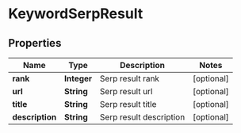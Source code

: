 # KeywordSerpResult

## Properties
Name | Type | Description | Notes
------------ | ------------- | ------------- | -------------
**rank** | **Integer** | Serp result rank |  [optional]
**url** | **String** | Serp result url |  [optional]
**title** | **String** | Serp result title |  [optional]
**description** | **String** | Serp result description |  [optional]
